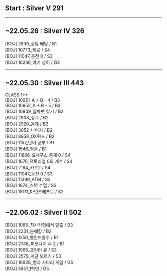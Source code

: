## Start : Silver V 291

-----------------
## ~22.05.26 : Silver IV 326
[BOJ] 2839_설탕 배달 / B1  
[BOJ] 10773_제로 / S4  
[BOJ] 11047_동전 0 / S3  
[BOJ] 16236_아기 상어 / G3  

-----------------
## ~22.05.30 : Silver III 443
CLASS 1++  
[BOJ] 10951_A + B - 4 / B3  
[BOJ] 10952_A + B - 5 / B3  
[BOJ] 10809_알파벳 찾기 / B2  
[BOJ] 2908_상수 / B2  
[BOJ] 2920_음계 / B2  
[BOJ] 3052_나머지 / B2  
[BOJ] 8958_OX퀴즈 / B2  
[BOJ] 1157_단어 공부 / B1  
[BOJ] 1546_평균 / B1  
[BOJ] 11866_요세푸스 문제 0 / S4  
[BOJ] 1676_팩토리얼 0의 개수 / S4  
[BOJ] 2164_카드2 / S4  
[BOJ] 11047_동전 0 / S3  
[BOJ] 11399_ATM / S3      
[BOJ] 1874_스택 수열 / S3  
[BOJ] 18111_마인크래프트 / S2  

-----------------
## ~22.06.02 : Silver II 502
[BOJ] 1085_직사각형에서 탈출 / B3  
[BOJ] 2231_분해합 / B2  
[BOJ] 1259_펠린드롬수 / B1  
[BOJ] 2748_피보나치 수 2 / B1  
[BOJ] 1966_프린터 큐 / S3  
[BOJ] 2579_계단 오르기 / S3  
[BOJ] 16928_뱀과 사다리 게임 / G5  
[BOJ] 5557_1학년 / G5  
